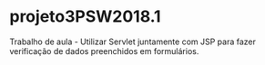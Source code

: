 # projeto3PSW2018.1
Trabalho de aula - Utilizar Servlet juntamente com JSP para fazer verificação de dados preenchidos em formulários.
